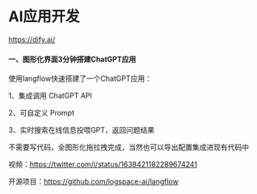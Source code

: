 # AI应用开发

https://dify.ai/

#### 一、图形化界面3分钟搭建ChatGPT应用

使用langflow快速搭建了一个ChatGPT应用：

1、集成调用 ChatGPT API

2、可自定义 Prompt

3、实时搜索在线信息投喂GPT，返回问题结果

不需要写代码，全图形化拖拉拽完成，当然也可以导出配置集成进现有代码中

视频：https://twitter.com/i/status/1638421182289674241

开源项目：https://github.com/logspace-ai/langflow